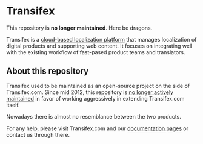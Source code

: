 
Transifex
=========

This repository is **no longer maintained**. Here be dragons.

Transifex is a [cloud-based localization platform](http://www.transifex.com/)
that manages localization of digital products and supporting web content.
It focuses on integrating well with the existing workflow of fast-pased product
teams and translators.


About this repository
---------------------

Transifex used to be maintained as an open-source project on the side of
Transifex.com. Since mid 2012, this repository is
[no longer actively maintained](https://github.com/transifex/transifex/issues/206#issuecomment-15243207)
in favor of working aggressively in extending Transifex.com itself.

Nowadays there is almost no resemblance between the two products.

For any help, please visit Transifex.com and our [documentation pages](http://docs.transifex.com) or contact us through there.

